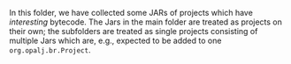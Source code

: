 In this folder, we have collected some JARs of projects which have *interesting* bytecode. The Jars in the main folder are treated as projects on their own; the subfolders are treated as single projects consisting of multiple Jars which are, e.g., expected to be added to one `org.opalj.br.Project`.
